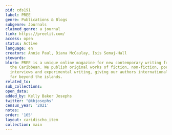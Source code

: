 ```yaml
---
pid: cds191
label: PREE
genre: Publications & Blogs
subgenre: Journals
claimed_genre: a journal
link: https://preelit.com/
access: open
status: Active
language: en
creators: Annie Paul, Diana McCaulay, Isis Semaj-Hall
stewards:
blurb: PREE is a unique online magazine for new contemporary writing from and about
  the Caribbean. We publish original works of fiction, non-fiction, poetry, essays,
  interviews and experimental writing, giving our authors international visibility
  far beyond the islands.
related_to:
sub_collections:
open_data:
added_by: Kelly Baker Josephs
twitter: "@kbjosephs"
census_year: '2021'
notes:
order: '165'
layout: caridischo_item
collection: main
---
```

